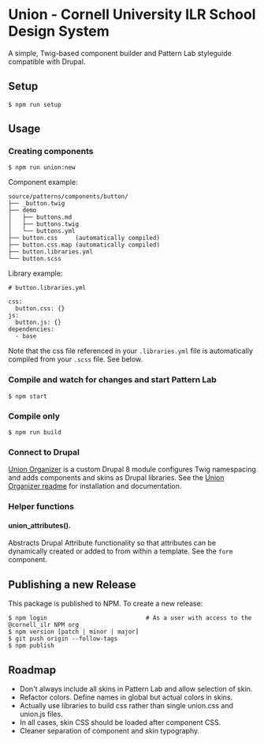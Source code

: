# Union - Cornell University ILR School Design System

A simple, Twig-based component builder and Pattern Lab styleguide compatible with Drupal.

## Setup

```
$ npm run setup
```

## Usage

### Creating components

```
$ npm run union:new
```

Component example:

```
source/patterns/components/button/
├── _button.twig
├── demo
│   ├── buttons.md
│   ├── buttons.twig
│   └── buttons.yml
├── button.css     (automatically compiled)
├── button.css.map (automatically compiled)
├── button.libraries.yml
└── button.scss
```

Library example:

```
# button.libraries.yml

css:
  button.css: {}
js:
  button.js: {}
dependencies:
  - base
```

Note that the css file referenced in your `.libraries.yml` file is automatically compiled from your `.scss` file. See below.

### Compile and watch for changes and start Pattern Lab

```
$ npm start
```

### Compile only

```
$ npm run build
```

### Connect to Drupal

[Union Organizer](https://github.com/ilrWebServices/union_organizer/) is a custom Drupal 8 module configures Twig namespacing and adds components and skins as Drupal libraries. See the [Union Organizer readme](https://github.com/ilrWebServices/union_organizer/blob/master/README.md) for installation and documentation.

### Helper functions

#### union_attributes().

Abstracts Drupal Attribute functionality so that attributes can be dynamically created or added to from within a template. See the `form` component.

## Publishing a new Release

This package is published to NPM. To create a new release:

```
$ npm login                            # As a user with access to the @cornell_ilr NPM org
$ npm version [patch | minor | major]
$ git push origin --follow-tags
$ npm publish
```

## Roadmap

- Don't always include all skins in Pattern Lab and allow selection of skin.
- Refactor colors. Define names in global but actual colors in skins.
- Actually use libraries to build css rather than single union.css and union.js files.
- In all cases, skin CSS should be loaded after component CSS.
- Cleaner separation of component and skin typography.
